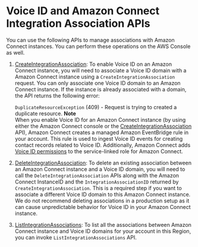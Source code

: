 # Voice ID and Amazon Connect Integration Association APIs<a name="voiceid-integration-association-apis"></a>

You can use the following APIs to manage associations with Amazon Connect instances\. You can perform these operations on the AWS Console as well\. 

1. [CreateIntegrationAssociation](https://docs.aws.amazon.com/connect/latest/APIReference/API_CreateIntegrationAssociation.html): To enable Voice ID on an Amazon Connect instance, you will need to associate a Voice ID domain with a Amazon Connect instance using a `CreateIntegrationAssociation` request\. You can only associate one Voice ID domain to an Amazon Connect instance\. If the instance is already associated with a domain, the API returns the following error: 

   `DuplicateResourceException` \(409\) \- Request is trying to created a duplicate resource\.
**Note**  
When you enable Voice ID for an Amazon Connect instance \(by using either the Amazon Connect console or the [CreateIntegrationAssociation](https://docs.aws.amazon.com/connect/latest/APIReference/API_CreateIntegrationAssociation.html) API\), Amazon Connect creates a managed Amazon EventBridge rule in your account\. This rule is used to ingest Voice ID events for creating contact records related to Voice ID\. Additionally, Amazon Connect adds [Voice ID permissions](connect-slr.md) to the service\-linked role for Amazon Connect\.

1.  [DeleteIntegrationAssociation](https://docs.aws.amazon.com/connect/latest/APIReference/API_DeleteIntegrationAssociation.html): To delete an existing association between an Amazon Connect instance and a Voice ID domain, you will need to call the `DeleteIntegrationAssociation` APIs along with the Amazon Connect InstanceID and the `IntegrationAssociationID` returned by `CreateIntegrationAssociation`\. This is a required step if you want to associate a different Voice ID domain to this Amazon Connect instance\. We do not recommend deleting associations in a production setup as it can cause unpredictable behavior for Voice ID in your Amazon Connect instance\.

1.  [ListIntegrationAssociations](https://docs.aws.amazon.com/connect/latest/APIReference/API_ListIntegrationAssociations.html): To list all the associations between Amazon Connect instance and Voice ID domains for your account in this Region, you can invoke `ListIntegrationAssociations` API\.